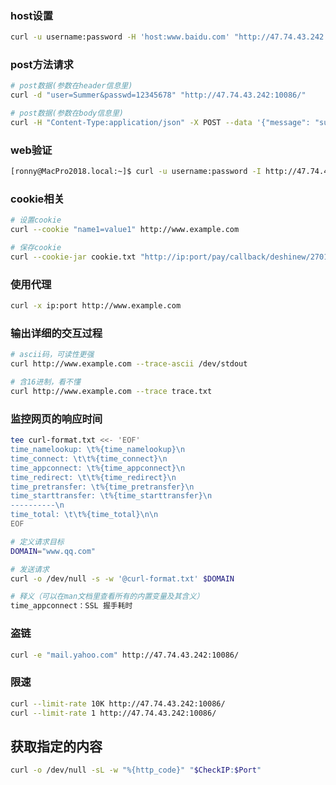 
### host设置

```bash
curl -u username:password -H 'host:www.baidu.com' "http://47.74.43.242:10086/"

```

### post方法请求

```bash
# post数据(参数在header信息里)
curl -d "user=Summer&passwd=12345678" "http://47.74.43.242:10086/"

# post数据(参数在body信息里)
curl -H "Content-Type:application/json" -X POST --data '{"message": "sunshine"}' http://localhost:8000/

```

### web验证

```bash
[ronny@MacPro2018.local:~]$ curl -u username:password -I http://47.74.43.242:10086/

```


### cookie相关

```bash
# 设置cookie
curl --cookie "name1=value1" http://www.example.com

# 保存cookie
curl --cookie-jar cookie.txt "http://ip:port/pay/callback/deshinew/2701"

```

### 使用代理

```bash
curl -x ip:port http://www.example.com

```

### 输出详细的交互过程

```bash
# ascii码，可读性更强
curl http://www.example.com --trace-ascii /dev/stdout

# 含16进制，看不懂
curl http://www.example.com --trace trace.txt

```

### 监控网页的响应时间

```bash
tee curl-format.txt <<- 'EOF'
time_namelookup: \t%{time_namelookup}\n
time_connect: \t\t%{time_connect}\n
time_appconnect: \t%{time_appconnect}\n
time_redirect: \t\t%{time_redirect}\n
time_pretransfer: \t%{time_pretransfer}\n
time_starttransfer: \t%{time_starttransfer}\n
----------\n
time_total: \t\t%{time_total}\n\n
EOF

# 定义请求目标
DOMAIN="www.qq.com"

# 发送请求
curl -o /dev/null -s -w '@curl-format.txt' $DOMAIN

# 释义（可以在man文档里查看所有的内置变量及其含义）
time_appconnect：SSL 握手耗时

```

### 盗链
```bash
curl -e "mail.yahoo.com" http://47.74.43.242:10086/

```

### 限速

```bash
curl --limit-rate 10K http://47.74.43.242:10086/
curl --limit-rate 1 http://47.74.43.242:10086/

```

## 获取指定的内容
```bash
curl -o /dev/null -sL -w "%{http_code}" "$CheckIP:$Port"
```


